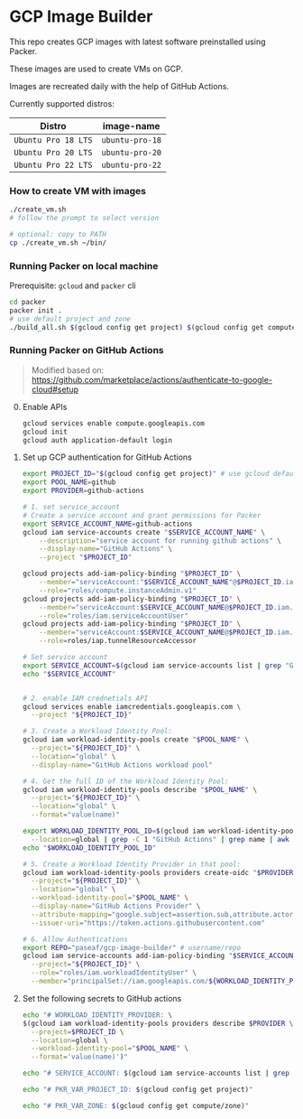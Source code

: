 # GCP Image Builder

This repo creates GCP images with latest software preinstalled using Packer.

These images are used to create VMs on GCP.

Images are recreated daily with the help of GitHub Actions.

Currently supported distros:

| Distro              | image-name      |
| ------------------- | --------------- |
| `Ubuntu Pro 18 LTS` | `ubuntu-pro-18` |
| `Ubuntu Pro 20 LTS` | `ubuntu-pro-20` |
| `Ubuntu Pro 22 LTS` | `ubuntu-pro-22` |

### How to create VM with images

```bash
./create_vm.sh
# follow the prompt to select version

# optional: copy to PATH
cp ./create_vm.sh ~/bin/
```

### Running Packer on local machine

Prerequisite: `gcloud` and `packer` cli

```bash
cd packer
packer init .
# use default project and zone
./build_all.sh $(gcloud config get project) $(gcloud config get compute/zone)
```

### Running Packer on GitHub Actions

> Modified based on:
> https://github.com/marketplace/actions/authenticate-to-google-cloud#setup

0. Enable APIs

   ```bash
   gcloud services enable compute.googleapis.com
   gcloud init
   gcloud auth application-default login
   ```

1. Set up GCP authentication for GitHub Actions

   ```bash
   export PROJECT_ID="$(gcloud config get project)" # use gcloud default project
   export POOL_NAME=github
   export PROVIDER=github-actions

   # 1. set service_account
   # Create a service account and grant permissions for Packer
   export SERVICE_ACCOUNT_NAME=github-actions
   gcloud iam service-accounts create "$SERVICE_ACCOUNT_NAME" \
       --description="service account for running github actions" \
       --display-name="GitHub Actions" \
       --project "$PROJECT_ID"

   gcloud projects add-iam-policy-binding "$PROJECT_ID" \
       --member="serviceAccount:"$SERVICE_ACCOUNT_NAME"@$PROJECT_ID.iam.gserviceaccount.com" \
       --role="roles/compute.instanceAdmin.v1"
   gcloud projects add-iam-policy-binding "$PROJECT_ID" \
       --member="serviceAccount:$SERVICE_ACCOUNT_NAME@$PROJECT_ID.iam.gserviceaccount.com" \
       --role="roles/iam.serviceAccountUser"
   gcloud projects add-iam-policy-binding "$PROJECT_ID" \
       --member="serviceAccount:$SERVICE_ACCOUNT_NAME@$PROJECT_ID.iam.gserviceaccount.com" \
       --role=roles/iap.tunnelResourceAccessor

   # Set service account
   export SERVICE_ACCOUNT=$(gcloud iam service-accounts list | grep "GitHub Actions" | awk '{print $3}')
   echo "$SERVICE_ACCOUNT"


   # 2. enable IAM crednetials API
   gcloud services enable iamcredentials.googleapis.com \
     --project "${PROJECT_ID}"

   # 3. Create a Workload Identity Pool:
   gcloud iam workload-identity-pools create "$POOL_NAME" \
     --project="${PROJECT_ID}" \
     --location="global" \
     --display-name="GitHub Actions workload pool"

   # 4. Get the full ID of the Workload Identity Pool:
   gcloud iam workload-identity-pools describe "$POOL_NAME" \
     --project="${PROJECT_ID}" \
     --location="global" \
     --format="value(name)"

   export WORKLOAD_IDENTITY_POOL_ID=$(gcloud iam workload-identity-pools list \
     --location=global | grep -C 1 "GitHub Actions" | grep name | awk '{print $2}')
   echo "$WORKLOAD_IDENTITY_POOL_ID"

   # 5. Create a Workload Identity Provider in that pool:
   gcloud iam workload-identity-pools providers create-oidc "$PROVIDER" \
     --project="${PROJECT_ID}" \
     --location="global" \
     --workload-identity-pool="$POOL_NAME" \
     --display-name="GitHub Actions Provider" \
     --attribute-mapping="google.subject=assertion.sub,attribute.actor=assertion.actor,attribute.repository=assertion.repository" \
     --issuer-uri="https://token.actions.githubusercontent.com"

   # 6. Allow Authentications
   export REPO="paseaf/gcp-image-builder" # username/repo
   gcloud iam service-accounts add-iam-policy-binding "$SERVICE_ACCOUNT" \
     --project="${PROJECT_ID}" \
     --role="roles/iam.workloadIdentityUser" \
     --member="principalSet://iam.googleapis.com/${WORKLOAD_IDENTITY_POOL_ID}/attribute.repository/${REPO}"
   ```

2. Set the following secrets to GitHub actions

   ```bash
   echo "# WORKLOAD_IDENTITY_PROVIDER: \
   $(gcloud iam workload-identity-pools providers describe $PROVIDER \
     --project=$PROJECT_ID \
     --location=global \
     --workload-identity-pool="$POOL_NAME" \
     --format='value(name)')"

   echo "# SERVICE_ACCOUNT: $(gcloud iam service-accounts list | grep 'GitHub Actions' | awk '{print $3}')"

   echo "# PKR_VAR_PROJECT_ID: $(gcloud config get project)"

   echo "# PKR_VAR_ZONE: $(gcloud config get compute/zone)"
   ```

